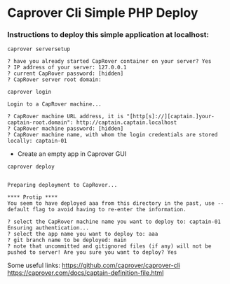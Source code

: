 # Caprover Cli Simple PHP Deploy

### Instructions to deploy this simple application at localhost:

`caprover serversetup`
```
? have you already started CapRover container on your server? Yes
? IP address of your server: 127.0.0.1
? current CapRover password: [hidden]
? CapRover server root domain:
```

`caprover login`
```
Login to a CapRover machine...

? CapRover machine URL address, it is "[http[s]://][captain.]your-captain-root.domain": http://captain.captain.localhost
? CapRover machine password: [hidden]
? CapRover machine name, with whom the login credentials are stored locally: captain-01
```

- Create an empty app in Caprover GUI

`caprover deploy`
```

Preparing deployment to CapRover...

**** Protip ****
You seem to have deployed aaa from this directory in the past, use --default flag to avoid having to re-enter the information.

? select the CapRover machine name you want to deploy to: captain-01
Ensuring authentication...
? select the app name you want to deploy to: aaa
? git branch name to be deployed: main
? note that uncommitted and gitignored files (if any) will not be pushed to server! Are you sure you want to deploy? Yes
```

Some useful links:
https://github.com/caprover/caprover-cli
https://caprover.com/docs/captain-definition-file.html
